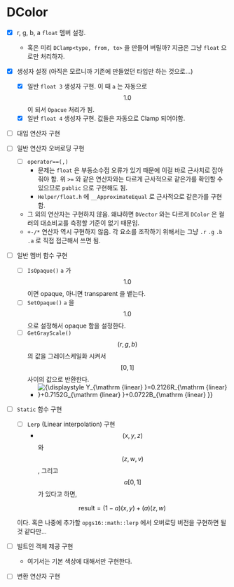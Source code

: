 # DColor

- [x] r, g, b, a `float` 멤버 설정.

  - 혹은 미리 `DClamp<type, from, to>` 을 만들어 버릴까? 지금은 그냥 `float` 으로만 처리하자.

- [x] 생성자 설정 (아직은 모르니까 기존에 만들었던 타입만 하는 것으로...)

  - [x] 일반 `float 3` 생성자 구현. 이 때 `a` 는 자동으로 $$ 1.0 $$ 이 되서 `Opacue` 처리가 됨.
  - [x] 일반 `float 4` 생성자 구현. 값들은 자동으로 Clamp 되어야함.

- [ ] 대입 연산자 구현

- [ ] 일반 연산자 오버로딩 구현

  - [ ] `operator==(,)`
    - 문제는 `float` 은 부동소수점 오류가 있기 때문에 이걸 바로 근사치로 잡아줘야 함. 위 `>=` 와 같은 연산자와는 다르게 근사적으로 같은가를 확인할 수 있으므로 `public` 으로 구현해도 됨.
    - `Helper/float.h` 에 `__ApproximateEqual` 로 근사적으로 같은가를 구현함.
  - 그 외의 연산자는 구현하지 않음. 왜냐하면 `DVector` 와는 다르게 `DColor` 은 컬러의 대소비교를 측정할 기준이 없기 때문임.
  - `+-/*` 연산자 역시 구현하지 않음. 각 요소를 조작하기 위해서는 그냥 `.r` `.g` `.b` `.a` 로 직접 접근해서 쓰면 됨.

- [ ] 일반 멤버 함수 구현

  - [ ] `IsOpaque()` `a` 가 $$ 1.0 $$ 이면 opaque, 아니면 transparent 을 뱉는다.
  - [ ] `SetOpaque()` `a` 을 $$ 1.0 $$ 으로 설정해서 opaque 함을 설정한다.
  - [ ] `GetGrayScale()`  $$ (r, g, b) $$ 의 값을 그레이스케일화 시켜서 $$ [0, 1] $$ 사이의 값으로 반환한다.
    - ![{\displaystyle Y_{\mathrm {linear} }=0.2126R_{\mathrm {linear} }+0.7152G_{\mathrm {linear} }+0.0722B_{\mathrm {linear} }}](https://wikimedia.org/api/rest_v1/media/math/render/svg/f84d67895d0594a852efb4a5ac421bf45b7ed7a8) 

- [ ] `Static` 함수 구현

  - [ ] `Lerp` (Linear interpolation) 구현
    - $$ (x, y, z) $$ 와 $$ (z, w, v) $$ , 그리고 $$ a [0, 1] $$ 가 있다고 하면,

  $$
  \text{result} = (1 - a) (x, y) + (a) (z, w) 
  $$

  이다. 혹은 나중에 추가할 `opgs16::math::lerp` 에서 오버로딩 버전을 구현하면 될 것 같다만...

- [ ] 빌트인 객체 제공 구현

  - 여기서는 기본 색상에 대해서만 구현한다.

- [ ] 변환 연산자 구현

